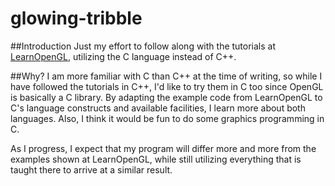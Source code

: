 # glowing-tribble

##Introduction
Just my effort to follow along with the tutorials at [LearnOpenGL](https://learnopengl.com), utilizing 
the C language instead of C++. 

##Why?
I am more familiar with C than C++ at the time of writing, so while I have followed the tutorials in C++,
I'd like to try them in C too since OpenGL is basically a C library. By adapting the example code from
LearnOpenGL to C's language constructs and available facilities, I learn more about both languages. Also,
I think it would be fun to do some graphics programming in C.

As I progress, I expect that my program will differ more and more from the examples shown at LearnOpenGL,
while still utilizing everything that is taught there to arrive at a similar result.
